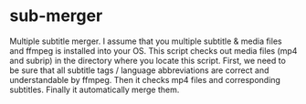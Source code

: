 # sub-merger
Multiple subtitle merger.
I assume that you multiple subtitle & media files and ffmpeg is installed into your OS.
This script checks out media files (mp4 and subrip) in the directory where you locate this script.
First, we need to be sure that all subtitle tags / language abbreviations are correct and understandable by ffmpeg.
Then it checks mp4 files and corresponding subtitles. 
Finally it automatically merge them.

